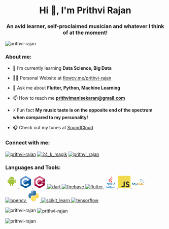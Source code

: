 <h1 align="center">Hi 👋, I'm Prithvi Rajan</h1>
<h3 align="center">An avid learner, self-proclaimed musician and whatever I think of at the moment!</h3>

<p align="left"> <img src="https://komarev.com/ghpvc/?username=prithvi-rajan&label=Profile%20views&color=0e75b6&style=flat" alt="prithvi-rajan" /> </p>

<h3 align="left">About me:</h3>

- 🌱 I’m currently learning **Data Science, Big Data**

- 👨‍💻 Personal Website at [flowcv.me/prithvi-rajan](https://flowcv.me/prithvi-rajan)

- 💬 Ask me about **Flutter, Python, Machine Learning**

- 📫 How to reach me **prithvimanisekaran@gmail.com**

- ⚡ Fun fact **My music taste is on the opposite end of the spectrum when compared to my personality!**

- 🎧 Check out my tunes at [SoundCloud](https://soundcloud.com/prithvi-365482425)

<h3 align="left">Connect with me:</h3>
<p align="left">
<a href="https://linkedin.com/in/prithvi-rajan" target="blank"><img align="center" src="https://cdn.jsdelivr.net/npm/simple-icons@3.0.1/icons/linkedin.svg" alt="prithvi-rajan" height="30" width="40" /></a>
<a href="https://instagram.com/24_k_magik" target="blank"><img align="center" src="https://cdn.jsdelivr.net/npm/simple-icons@3.0.1/icons/instagram.svg" alt="24_k_magik" height="30" width="40" /></a>
<a href="https://www.hackerrank.com/prithvi_rajan" target="blank"><img align="center" src="https://cdn.jsdelivr.net/npm/simple-icons@3.0.1/icons/hackerrank.svg" alt="prithvi_rajan" height="30" width="40" /></a>
</p>

<h3 align="left">Languages and Tools:</h3>
<p align="left"> <a href="https://developer.android.com" target="_blank"> <img src="https://raw.githubusercontent.com/devicons/devicon/master/icons/android/android-original-wordmark.svg" alt="android" width="40" height="40"/> </a> <a href="https://www.cprogramming.com/" target="_blank"> <img src="https://raw.githubusercontent.com/devicons/devicon/master/icons/c/c-original.svg" alt="c" width="40" height="40"/> </a> <a href="https://www.w3schools.com/cpp/" target="_blank"> <img src="https://raw.githubusercontent.com/devicons/devicon/master/icons/cplusplus/cplusplus-original.svg" alt="cplusplus" width="40" height="40"/> </a> <a href="https://dart.dev" target="_blank"> <img src="https://www.vectorlogo.zone/logos/dartlang/dartlang-icon.svg" alt="dart" width="40" height="40"/> </a> <a href="https://firebase.google.com/" target="_blank"> <img src="https://www.vectorlogo.zone/logos/firebase/firebase-icon.svg" alt="firebase" width="40" height="40"/> </a> <a href="https://flutter.dev" target="_blank"> <img src="https://www.vectorlogo.zone/logos/flutterio/flutterio-icon.svg" alt="flutter" width="40" height="40"/> </a> <a href="https://www.java.com" target="_blank"> <img src="https://raw.githubusercontent.com/devicons/devicon/master/icons/java/java-original.svg" alt="java" width="40" height="40"/> </a> <a href="https://developer.mozilla.org/en-US/docs/Web/JavaScript" target="_blank"> <img src="https://raw.githubusercontent.com/devicons/devicon/master/icons/javascript/javascript-original.svg" alt="javascript" width="40" height="40"/> </a> <a href="https://www.mysql.com/" target="_blank"> <img src="https://raw.githubusercontent.com/devicons/devicon/master/icons/mysql/mysql-original-wordmark.svg" alt="mysql" width="40" height="40"/> </a> <a href="https://opencv.org/" target="_blank"> <img src="https://www.vectorlogo.zone/logos/opencv/opencv-icon.svg" alt="opencv" width="40" height="40"/> </a> <a href="https://www.python.org" target="_blank"> <img src="https://raw.githubusercontent.com/devicons/devicon/master/icons/python/python-original.svg" alt="python" width="40" height="40"/> </a> <a href="https://scikit-learn.org/" target="_blank"> <img src="https://upload.wikimedia.org/wikipedia/commons/0/05/Scikit_learn_logo_small.svg" alt="scikit_learn" width="40" height="40"/> </a> <a href="https://www.tensorflow.org" target="_blank"> <img src="https://www.vectorlogo.zone/logos/tensorflow/tensorflow-icon.svg" alt="tensorflow" width="40" height="40"/> </a> </p>

<p><img align="left" src="https://github-readme-stats.vercel.app/api/top-langs?username=prithvi-rajan&show_icons=true&locale=en&layout=compact" alt="prithvi-rajan" /></p>


<p>&nbsp;<img align="center" src="https://github-readme-stats.vercel.app/api?username=prithvi-rajan&show_icons=true&locale=en" alt="prithvi-rajan" /></p>

<p><img align="center" src="https://github-readme-streak-stats.herokuapp.com/?user=prithvi-rajan&" alt="prithvi-rajan" /></p>
